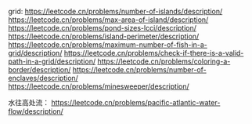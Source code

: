 grid:
https://leetcode.cn/problems/number-of-islands/description/
https://leetcode.cn/problems/max-area-of-island/description/
https://leetcode.cn/problems/pond-sizes-lcci/description/
https://leetcode.cn/problems/island-perimeter/description/
https://leetcode.cn/problems/maximum-number-of-fish-in-a-grid/description/
https://leetcode.cn/problems/check-if-there-is-a-valid-path-in-a-grid/description/
https://leetcode.cn/problems/coloring-a-border/description/
https://leetcode.cn/problems/number-of-enclaves/description/
https://leetcode.cn/problems/minesweeper/description/

水往高处流：
https://leetcode.cn/problems/pacific-atlantic-water-flow/description/
